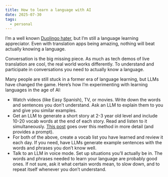 ```yaml
---
title: How to learn a language with AI
date: 2025-07-30
tags:
  - personal
---
```

I’m a well known [Duolingo hater](https://ianv.substack.com/p/against-duolingo), but I’m still a language learning appreciator. Even with translation apps being amazing, nothing will beat actually knowing a language.

Conversation is the big missing piece. As much as tech demos of live translation are cool, the real world works differently. To understand and participate in conversations you need to actually know a language.

Many people are still stuck in a former era of language learning, but LLMs have changed the game. Here’s how I’m experimenting with learning languages in the age of AI:

- Watch videos (like Easy Spanish), TV, or movies. Write down the words and sentences you don’t understand. Ask an LLM to explain them to you and give you similar examples.
- Get an LLM to generate a short story at 2-3 year old level and include 10-20 vocab words at the end of each story. Read and listen to it simultaneously. [This post](https://cuckfucius.substack.com/p/learning-a-language-in-2025-is-dogsht) goes over this method in more detail (and provides a prompt).
- For both of the above, create a vocab list you have learned and review it each day. If you need, have LLMs generate example sentences with the words and phrases you don’t know well.
- Talk to an LLM in voice mode. Set up situations you’ll actually be in. The words and phrases needed to learn your language are probably good ones. If not sure, ask it what certain words mean, to slow down, and to repeat itself whenever you don’t understand.